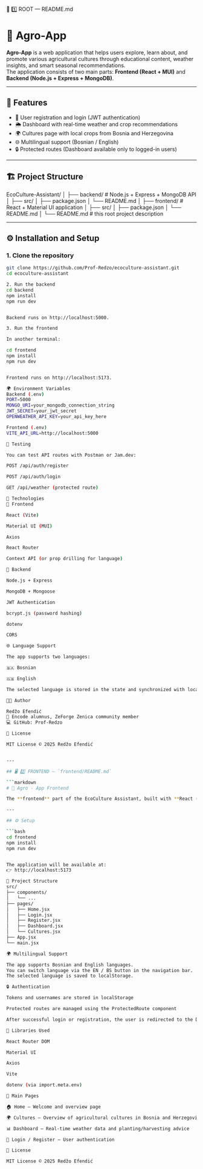 🧩 1️⃣ ROOT — README.md
# 🌿 Agro-App

**Agro-App** is a web application that helps users explore, learn about, and promote various agricultural cultures through educational content, weather insights, and smart seasonal recommendations.  
The application consists of two main parts: **Frontend (React + MUI)** and **Backend (Node.js + Express + MongoDB)**.

---

## 🚀 Features

- 👤 User registration and login (JWT authentication)
- 🌦️ Dashboard with real-time weather and crop recommendations
- 🌍 Cultures page with local crops from Bosnia and Herzegovina
- 🌐 Multilingual support (Bosnian / English)
- 🔒 Protected routes (Dashboard available only to logged-in users)

---

## 🏗️ Project Structure



EcoCulture-Assistant/
│
├── backend/ # Node.js + Express + MongoDB API
│ ├── src/
│ ├── package.json
│ └── README.md
│
├── frontend/ # React + Material UI application
│ ├── src/
│ ├── package.json
│ └── README.md
│
└── README.md # this root project description


---

## ⚙️ Installation and Setup

### 1. Clone the repository
```bash
git clone https://github.com/Prof-Redzo/ecoculture-assistant.git
cd ecoculture-assistant

2. Run the backend
cd backend
npm install
npm run dev


Backend runs on http://localhost:5000.

3. Run the frontend

In another terminal:

cd frontend
npm install
npm run dev


Frontend runs on http://localhost:5173.

🌍 Environment Variables
Backend (.env)
PORT=5000
MONGO_URI=your_mongodb_connection_string
JWT_SECRET=your_jwt_secret
OPENWEATHER_API_KEY=your_api_key_here

Frontend (.env)
VITE_API_URL=http://localhost:5000

🧪 Testing

You can test API routes with Postman or Jam.dev:

POST /api/auth/register

POST /api/auth/login

GET /api/weather (protected route)

🧱 Technologies
🔹 Frontend

React (Vite)

Material UI (MUI)

Axios

React Router

Context API (or prop drilling for language)

🔹 Backend

Node.js + Express

MongoDB + Mongoose

JWT Authentication

bcrypt.js (password hashing)

dotenv

CORS

🌐 Language Support

The app supports two languages:

🇧🇦 Bosnian

🇬🇧 English

The selected language is stored in the state and synchronized with localStorage.

👨‍🏫 Author

Redžo Efendić
📍 Encode alumnus, ZeForge Zenica community member
💻 GitHub: Prof-Redzo

📜 License

MIT License © 2025 Redžo Efendić


---

## 🖥️ 2️⃣ FRONTEND — `frontend/README.md`

```markdown
# 🌿 Agro - App Frontend

The **frontend** part of the EcoCulture Assistant, built with **React (Vite)** and **Material UI (MUI)**.

---

## ⚙️ Setup

```bash
cd frontend
npm install
npm run dev


The application will be available at:
👉 http://localhost:5173

📂 Project Structure
src/
├── components/
│   └── ...
├── pages/
│   ├── Home.jsx
│   ├── Login.jsx
│   ├── Register.jsx
│   ├── Dashboard.jsx
│   └── Cultures.jsx
├── App.jsx
└── main.jsx

🌍 Multilingual Support

The app supports Bosnian and English languages.
You can switch language via the EN / BS button in the navigation bar.
The selected language is saved to localStorage.

🔒 Authentication

Tokens and usernames are stored in localStorage

Protected routes are managed using the ProtectedRoute component

After successful login or registration, the user is redirected to the Dashboard

🧠 Libraries Used

React Router DOM

Material UI

Axios

Vite

dotenv (via import.meta.env)

📸 Main Pages

🏠 Home – Welcome and overview page

🌍 Cultures – Overview of agricultural cultures in Bosnia and Herzegovina

📊 Dashboard – Real-time weather data and planting/harvesting advice

🔐 Login / Register – User authentication

📜 License

MIT License © 2025 Redžo Efendić